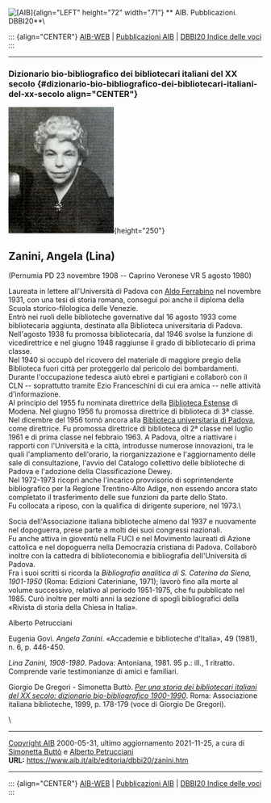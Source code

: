 ![\[AIB\]](/aib/wi/aibv72.gif){align="LEFT" height="72" width="71"}
** AIB. Pubblicazioni. DBBI20**\

::: {align="CENTER"}
[AIB-WEB](/) \| [Pubblicazioni AIB](/pubblicazioni/) \| [DBBI20 Indice
delle voci](dbbi20.htm)
:::

------------------------------------------------------------------------

### Dizionario bio-bibliografico dei bibliotecari italiani del XX secolo {#dizionario-bio-bibliografico-dei-bibliotecari-italiani-del-xx-secolo align="CENTER"}

![\[Ritratto\]](zanini.jpg){height="250"}

## Zanini, Angela (Lina)

(Pernumia PD 23 novembre 1908 -- Caprino Veronese VR 5 agosto 1980)

Laureata in lettere all\'Università di Padova con [Aldo
Ferrabino](ferrabino.htm) nel novembre 1931, con una tesi di storia
romana, conseguì poi anche il diploma della Scuola storico-filologica
delle Venezie.\
Entrò nei ruoli delle biblioteche governative dal 16 agosto 1933 come
bibliotecaria aggiunta, destinata alla Biblioteca universitaria di
Padova. Nell\'agosto 1938 fu promossa bibliotecaria, dal 1946 svolse la
funzione di vicedirettrice e nel giugno 1948 raggiunse il grado di
bibliotecario di prima classe.\
Nel 1940 si occupò del ricovero del materiale di maggiore pregio della
Biblioteca fuori città per proteggerlo dal pericolo dei bombardamenti.
Durante l\'occupazione tedesca aiutò ebrei e partigiani e collaborò con
il CLN -- soprattutto tramite Ezio Franceschini di cui era amica --
nelle attività d\'informazione.\
Al principio del 1955 fu nominata direttrice della [Biblioteca
Estense](/aib/stor/teche/mo-est.htm) di Modena. Nel giugno 1956 fu
promossa direttrice di biblioteca di 3ª classe.\
Nel dicembre del 1956 tornò ancora alla [Biblioteca universitaria di
Padova](/aib/stor/teche/pd-uni.htm), come direttrice. Fu promossa
direttrice di biblioteca di 2ª classe nel luglio 1961 e di prima classe
nel febbraio 1963. A Padova, oltre a riattivare i rapporti con
l\'Università e la città, introdusse numerose innovazioni, tra le quali
l\'ampliamento dell\'orario, la riorganizzazione e l\'aggiornamento
delle sale di consultazione, l\'avvio del Catalogo collettivo delle
biblioteche di Padova e l\'adozione della Classificazione Dewey.\
Nel 1972-1973 ricoprì anche l\'incarico provvisorio di soprintendente
bibliografico per la Regione Trentino-Alto Adige, non essendo ancora
stato completato il trasferimento delle sue funzioni da parte dello
Stato.\
Fu collocata a riposo, con la qualifica di dirigente superiore, nel
1973.\

Socia dell\'Associazione italiana biblioteche almeno dal 1937 e
nuovamente nel dopoguerra, prese parte a molti dei suoi congressi
nazionali.\
Fu anche attiva in gioventù nella FUCI e nel Movimento laureati di
Azione cattolica e nel dopoguerra nella Democrazia cristiana di Padova.
Collaborò inoltre con la cattedra di biblioteconomia e bibliografia
dell\'Università di Padova.\
Fra i suoi scritti si ricorda la *Bibliografia analitica di S. Caterina
da Siena, 1901-1950* (Roma: Edizioni Cateriniane, 1971); lavorò fino
alla morte al volume successivo, relativo al periodo 1951-1975, che fu
pubblicato nel 1985. Curò inoltre per molti anni la sezione di spogli
bibliografici della «Rivista di storia della Chiesa in Italia».

Alberto Petrucciani

Eugenia Govi. *Angela Zanini*. «Accademie e biblioteche d\'Italia», 49
(1981), n. 6, p. 446-450.

*Lina Zanini, 1908-1980*. Padova: Antoniana, 1981. 95 p.: ill., 1
ritratto. Comprende varie testimonianze di amici e familiari.

Giorgio De Gregori - Simonetta Buttò. [*Per una storia dei bibliotecari
italiani del XX secolo: dizionario bio-bibliografico
1900-1990*](/aib/editoria/pub065.htm). Roma: Associazione italiana
biblioteche, 1999, p. 178-179 (voce di Giorgio De Gregori).

\

------------------------------------------------------------------------

[Copyright AIB](/su-questo-sito/dichiarazione-di-copyright-aib-web/)
2000-05-31, ultimo aggiornamento 2021-11-25, a cura di [Simonetta
Buttò](/aib/redazione3.htm) e [Alberto
Petrucciani](/su-questo-sito/redazione-aib-web/)\
**URL:** https://www.aib.it/aib/editoria/dbbi20/zanini.htm

------------------------------------------------------------------------

::: {align="CENTER"}
[AIB-WEB](/) \| [Pubblicazioni AIB](/pubblicazioni/) \| [DBBI20 Indice
delle voci](dbbi20.htm)
:::

